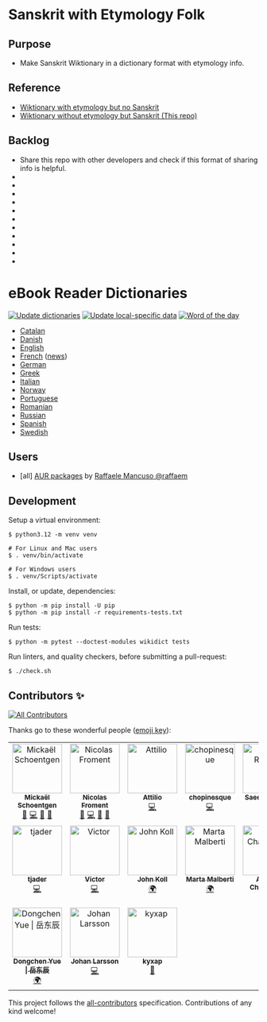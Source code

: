 # Sanskrit with Etymology Folk

## Purpose
- Make Sanskrit Wiktionary in a dictionary format with etymology info.
## Reference
- [Wiktionary with etymology but no Sanskrit]([https://github.com/Vuizur/Wiktionary-Dictionaries/blob/master/Sanskrit-English%20Wiktionary%20dictionary%20stardict.tar.gz])
- [Wiktionary without etymology but Sanskrit (This repo)]([url](https://github.com/BoboTiG/ebook-reader-dict))

## Backlog
- Share this repo with other developers and check if this format of sharing info is helpful.
-
-
-
-
-
-
-
-
-
-
-





# eBook Reader Dictionaries

[![Update dictionaries](https://github.com/BoboTiG/ebook-reader-dict/workflows/Update%20dictionaries/badge.svg)](https://github.com/BoboTiG/ebook-reader-dict/actions?query=workflow%3A%22Update+dictionaries%22) [![Update local-specific data](https://github.com/BoboTiG/ebook-reader-dict/actions/workflows/auto-update-data.yml/badge.svg)](https://github.com/BoboTiG/ebook-reader-dict/actions/workflows/auto-update-data.yml) [![Word of the day](https://github.com/BoboTiG/ebook-reader-dict/actions/workflows/daily.yml/badge.svg)](https://github.com/BoboTiG/ebook-reader-dict/actions/workflows/daily.yml)

- [Catalan](docs/ca/README.md)
- [Danish](docs/da/README.md)
- [English](docs/en/README.md)
- [French](docs/fr/README.md) ([news](https://www.mobileread.com/forums/showthread.php?t=330223&page=2))
- [German](docs/de/README.md)
- [Greek](docs/el/README.md)
- [Italian](docs/it/README.md)
- [Norway](docs/el/README.md)
- [Portuguese](docs/pt/README.md)
- [Romanian](docs/ro/README.md)
- [Russian](docs/ru/README.md)
- [Spanish](docs/es/README.md)
- [Swedish](docs/sv/README.md)

## Users

- [all] [AUR packages](https://aur.archlinux.org/packages?O=0&SeB=nd&K=stardict-bobotig&outdated=&SB=p&SO=d&PP=50&submit=Go) by [Raffaele Mancuso @raffaem](https://github.com/raffaem)

## Development

Setup a virtual environment:

```console
$ python3.12 -m venv venv

# For Linux and Mac users
$ . venv/bin/activate

# For Windows users
$ . venv/Scripts/activate
```

Install, or update, dependencies:

```console
$ python -m pip install -U pip
$ python -m pip install -r requirements-tests.txt
```

Run tests:

```console
$ python -m pytest --doctest-modules wikidict tests
```

Run linters, and quality checkers, before submitting a pull-request:

```console
$ ./check.sh
```

## Contributors ✨

<!-- ALL-CONTRIBUTORS-BADGE:START - Do not remove or modify this section -->
[![All Contributors](https://img.shields.io/badge/all_contributors-15-orange.svg?style=flat-square)](#contributors-)
<!-- ALL-CONTRIBUTORS-BADGE:END -->

Thanks go to these wonderful people ([emoji key](https://allcontributors.org/docs/en/emoji-key)):

<!-- ALL-CONTRIBUTORS-LIST:START - Do not remove or modify this section -->
<!-- prettier-ignore-start -->
<!-- markdownlint-disable -->
<table>
  <tbody>
    <tr>
      <td align="center" valign="top" width="16.66%"><a href="https://www.tiger-222.fr"><img src="https://avatars.githubusercontent.com/u/2033598?v=4?s=100" width="100px;" alt="Mickaël Schoentgen"/><br /><sub><b>Mickaël Schoentgen</b></sub></a><br /><a href="https://github.com/BoboTiG/ebook-reader-dict/issues?q=author%3ABoboTiG" title="Bug reports">🐛</a> <a href="https://github.com/BoboTiG/ebook-reader-dict/commits?author=BoboTiG" title="Code">💻</a> <a href="https://github.com/BoboTiG/ebook-reader-dict/commits?author=BoboTiG" title="Documentation">📖</a> <a href="#projectManagement-BoboTiG" title="Project Management">📆</a></td>
      <td align="center" valign="top" width="16.66%"><a href="http://lasconic.com"><img src="https://avatars0.githubusercontent.com/u/234271?v=4?s=100" width="100px;" alt="Nicolas Froment"/><br /><sub><b>Nicolas Froment</b></sub></a><br /><a href="https://github.com/BoboTiG/ebook-reader-dict/issues?q=author%3Alasconic" title="Bug reports">🐛</a> <a href="https://github.com/BoboTiG/ebook-reader-dict/commits?author=lasconic" title="Code">💻</a> <a href="https://github.com/BoboTiG/ebook-reader-dict/commits?author=lasconic" title="Documentation">📖</a> <a href="#projectManagement-lasconic" title="Project Management">📆</a></td>
      <td align="center" valign="top" width="16.66%"><a href="https://github.com/atti84it"><img src="https://avatars.githubusercontent.com/u/817905?v=4?s=100" width="100px;" alt="Attilio"/><br /><sub><b>Attilio</b></sub></a><br /><a href="https://github.com/BoboTiG/ebook-reader-dict/commits?author=atti84it" title="Code">💻</a></td>
      <td align="center" valign="top" width="16.66%"><a href="https://github.com/chopinesque"><img src="https://avatars.githubusercontent.com/u/10416842?v=4?s=100" width="100px;" alt="chopinesque"/><br /><sub><b>chopinesque</b></sub></a><br /><a href="https://github.com/BoboTiG/ebook-reader-dict/commits?author=chopinesque" title="Code">💻</a></td>
      <td align="center" valign="top" width="16.66%"><a href="https://github.com/ilius"><img src="https://avatars.githubusercontent.com/u/197648?v=4?s=100" width="100px;" alt="Saeed Rasooli"/><br /><sub><b>Saeed Rasooli</b></sub></a><br /><a href="#infra-ilius" title="Infrastructure (Hosting, Build-Tools, etc)">🚇</a></td>
      <td align="center" valign="top" width="16.66%"><a href="https://github.com/Moonbase59"><img src="https://avatars.githubusercontent.com/u/3706922?v=4?s=100" width="100px;" alt="Matthias C. Hormann"/><br /><sub><b>Matthias C. Hormann</b></sub></a><br /><a href="https://github.com/BoboTiG/ebook-reader-dict/commits?author=Moonbase59" title="Code">💻</a></td>
    </tr>
    <tr>
      <td align="center" valign="top" width="16.66%"><a href="https://github.com/tjaderxyz"><img src="https://avatars.githubusercontent.com/u/81907?v=4?s=100" width="100px;" alt="tjader"/><br /><sub><b>tjader</b></sub></a><br /><a href="https://github.com/BoboTiG/ebook-reader-dict/commits?author=tjaderxyz" title="Code">💻</a></td>
      <td align="center" valign="top" width="16.66%"><a href="https://github.com/victornove"><img src="https://avatars.githubusercontent.com/u/10910369?v=4?s=100" width="100px;" alt="Victor"/><br /><sub><b>Victor</b></sub></a><br /><a href="https://github.com/BoboTiG/ebook-reader-dict/commits?author=victornove" title="Code">💻</a></td>
      <td align="center" valign="top" width="16.66%"><a href="https://github.com/drkoll"><img src="https://avatars.githubusercontent.com/u/128939759?v=4?s=100" width="100px;" alt="John Koll"/><br /><sub><b>John Koll</b></sub></a><br /><a href="#translation-drkoll" title="Translation">🌍</a></td>
      <td align="center" valign="top" width="16.66%"><a href="http://www.linkedin.com/in/martamalberti/"><img src="https://avatars.githubusercontent.com/u/129286939?v=4?s=100" width="100px;" alt="Marta Malberti"/><br /><sub><b>Marta Malberti</b></sub></a><br /><a href="#translation-MartaMalb" title="Translation">🌍</a></td>
      <td align="center" valign="top" width="16.66%"><a href="https://github.com/g1r0"><img src="https://avatars.githubusercontent.com/u/17737200?v=4?s=100" width="100px;" alt="Arsenii Chaplinskii"/><br /><sub><b>Arsenii Chaplinskii</b></sub></a><br /><a href="#translation-g1r0" title="Translation">🌍</a></td>
      <td align="center" valign="top" width="16.66%"><a href="http://and4po.github.io"><img src="https://avatars.githubusercontent.com/u/94716615?v=4?s=100" width="100px;" alt="Ander Romero"/><br /><sub><b>Ander Romero</b></sub></a><br /><a href="#translation-and4po" title="Translation">🌍</a></td>
    </tr>
    <tr>
      <td align="center" valign="top" width="16.66%"><a href="http://blog.yue-dongchen.xyz"><img src="https://avatars.githubusercontent.com/u/38829129?v=4?s=100" width="100px;" alt="Dongchen Yue &#124; 岳东辰"/><br /><sub><b>Dongchen Yue &#124; 岳东辰</b></sub></a><br /><a href="#translation-yue-dongchen" title="Translation">🌍</a></td>
      <td align="center" valign="top" width="16.66%"><a href="https://larssonjohan.com"><img src="https://avatars.githubusercontent.com/u/13087841?v=4?s=100" width="100px;" alt="Johan Larsson"/><br /><sub><b>Johan Larsson</b></sub></a><br /><a href="https://github.com/BoboTiG/ebook-reader-dict/commits?author=jolars" title="Code">💻</a></td>
      <td align="center" valign="top" width="16.66%"><a href="https://github.com/kyxap"><img src="https://avatars.githubusercontent.com/u/3080529?v=4?s=100" width="100px;" alt="kyxap"/><br /><sub><b>kyxap</b></sub></a><br /><a href="https://github.com/BoboTiG/ebook-reader-dict/commits?author=kyxap" title="Documentation">📖</a></td>
    </tr>
  </tbody>
</table>

<!-- markdownlint-restore -->
<!-- prettier-ignore-end -->

<!-- ALL-CONTRIBUTORS-LIST:END -->

This project follows the [all-contributors](https://github.com/all-contributors/all-contributors) specification. Contributions of any kind welcome!
